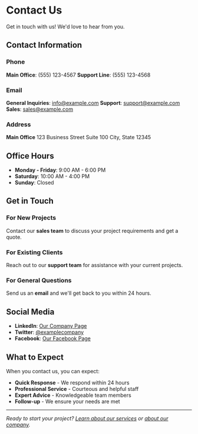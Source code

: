 # Contact Us

Get in touch with us! We'd love to hear from you.

## Contact Information

### Phone
**Main Office**: (555) 123-4567
**Support Line**: (555) 123-4568

### Email
**General Inquiries**: info@example.com
**Support**: support@example.com
**Sales**: sales@example.com

### Address
**Main Office**
123 Business Street
Suite 100
City, State 12345

## Office Hours

- **Monday - Friday**: 9:00 AM - 6:00 PM
- **Saturday**: 10:00 AM - 4:00 PM
- **Sunday**: Closed

## Get in Touch

### For New Projects
Contact our **sales team** to discuss your project requirements and get a quote.

### For Existing Clients
Reach out to our **support team** for assistance with your current projects.

### For General Questions
Send us an **email** and we'll get back to you within 24 hours.

## Social Media

- **LinkedIn**: [Our Company Page](https://linkedin.com/company/example)
- **Twitter**: [@examplecompany](https://twitter.com/examplecompany)
- **Facebook**: [Our Facebook Page](https://facebook.com/examplecompany)

## What to Expect

When you contact us, you can expect:

- **Quick Response** - We respond within 24 hours
- **Professional Service** - Courteous and helpful staff
- **Expert Advice** - Knowledgeable team members
- **Follow-up** - We ensure your needs are met

---

*Ready to start your project? [Learn about our services](/services/) or [about our company](/about/).*
